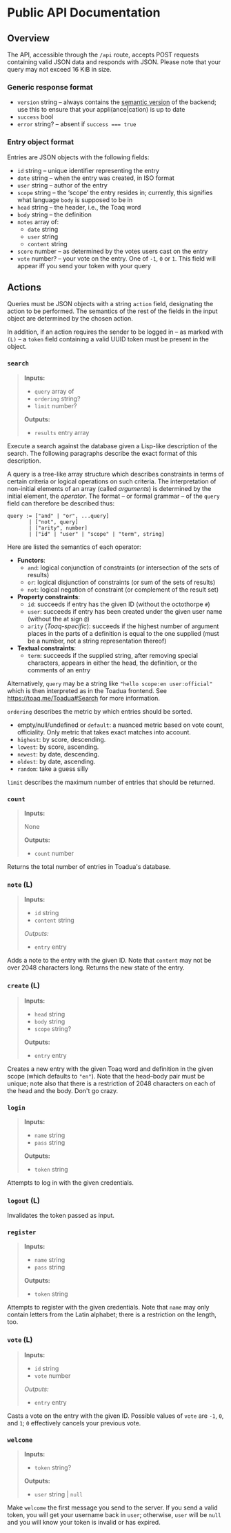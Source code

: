 # Public API Documentation

## Overview

The API, accessible through the `/api` route, accepts POST requests containing
valid JSON data and responds with JSON. Please note that your query may not
exceed 16 KiB in size.

### Generic response format

- `version` string – always contains the [semantic version](https://semver.org)
  of the backend; use this to ensure that your appli(ance|cation) is up to date
- `success` bool
- `error` string? – absent if `success === true`

### Entry object format

Entries are JSON objects with the following fields:

- `id` string – unique identifier representing the entry
- `date` string – when the entry was created, in ISO format
- `user` string – author of the entry
- `scope` string – the ‘scope’ the entry resides in; currently, this signifies
  what language `body` is supposed to be in
- `head` string – the header, i.e., the Toaq word
- `body` string – the definition
- `notes` array of:
  - `date` string
  - `user` string
  - `content` string
- `score` number – as determined by the votes users cast on the entry
- `vote` number? – your vote on the entry. One of `-1`, `0` or `1`. This field
  will appear iff you send your token with your query

## Actions

Queries must be JSON objects with a string `action` field, designating the
action to be performed. The semantics of the rest of the fields in the input
object are determined by the chosen action.

In addition, if an action requires the sender to be logged in – as marked with
`(L)` – a `token` field containing a valid UUID token must be present in the
object.

### `search`

> **Inputs:**
>
> - `query` array of
> - `ordering` string?
> - `limit` number?
>
> **Outputs:**
>
> - `results` entry array

Execute a search against the database given a Lisp-like description of the
search. The following paragraphs describe the exact format of this description.

A query is a tree-like array structure which describes constraints in terms of
certain criteria or logical operations on such criteria. The interpretation of
non-initial elements of an array (called _arguments_) is determined by the
initial element, the _operator_. The format – or formal grammar – of the `query`
field can therefore be described thus:

```
query := ["and" | "or", ...query]
       | ["not", query]
       | ["arity", number]
       | ["id" | "user" | "scope" | "term", string]
```

Here are listed the semantics of each operator:

- **Functors**:
  - `and`: logical conjunction of constraints (or intersection of the sets of
    results)
  - `or`: logical disjunction of constraints (or sum of the sets of results)
  - `not`: logical negation of constraint (or complement of the result set)
- **Property constraints**:
  - `id`: succeeds if entry has the given ID (without the octothorpe `#`)
  - `user`: succeeds if entry has been created under the given user name
    (without the at sign `@`)
  - `arity` (_Toaq-specific_): succeeds if the highest number of argument places
    in the parts of a definition is equal to the one supplied (must be a number,
    not a string representation thereof)
- **Textual constraints**:
  - `term`: succeeds if the supplied string, after removing special characters,
    appears in either the head, the definition, or the comments of an entry

Alternatively, `query` may be a string like `"hello scope:en user:official"`
which is then interpreted as in the Toadua frontend. See
<https://toaq.me/Toadua#Search> for more information.

`ordering` describes the metric by which entries should be sorted.

- empty/null/undefined or `default`: a nuanced metric based on vote count,
  officiality. Only metric that takes exact matches into account.
- `highest`: by score, descending.
- `lowest`: by score, ascending.
- `newest`: by date, descending.
- `oldest`: by date, ascending.
- `random`: take a guess silly

`limit` describes the maximum number of entries that should be returned.

### `count`

> **Inputs:**
>
> None
>
> **Outputs:**
>
> - `count` number

Returns the total number of entries in Toadua's database.

### `note` (L)

> **Inputs:**
>
> - `id` string
> - `content` string
>
> _Outputs:_
>
> - `entry` entry

Adds a note to the entry with the given ID. Note that `content` may not be over
2048 characters long. Returns the new state of the entry.

### `create` (L)

> **Inputs:**
>
> - `head` string
> - `body` string
> - `scope` string?
>
> **Outputs:**
>
> - `entry` entry

Creates a new entry with the given Toaq word and definition in the given scope
(which defaults to `"en"`). Note that the head–body pair must be unique; note
also that there is a restriction of 2048 characters on each of the head and the
body. Don't go crazy.

### `login`

> **Inputs:**
>
> - `name` string
> - `pass` string
>
> **Outputs:**
>
> - `token` string

Attempts to log in with the given credentials.

### `logout` (L)

Invalidates the token passed as input.

### `register`

> **Inputs:**
>
> - `name` string
> - `pass` string
>
> **Outputs:**
>
> - `token` string

Attempts to register with the given credentials. Note that `name` may only
contain letters from the Latin alphabet; there is a restriction on the length,
too.

### `vote` (L)

> **Inputs:**
>
> - `id` string
> - `vote` number
>
> _Outputs:_
>
> - `entry` entry

Casts a vote on the entry with the given ID. Possible values of `vote` are `-1`,
`0`, and `1`; `0` effectively cancels your previous vote.

### `welcome`

> **Inputs:**
>
> - `token` string?
>
> **Outputs:**
>
> - `user` string | `null`

Make `welcome` the first message you send to the server. If you send a valid
token, you will get your username back in `user`; otherwise, `user` will be
`null` and you will know your token is invalid or has expired.
